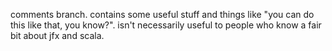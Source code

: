 comments branch. contains some useful stuff and things like "you can do this like that, you know?". isn't necessarily useful to people who know a fair bit about jfx and scala.
